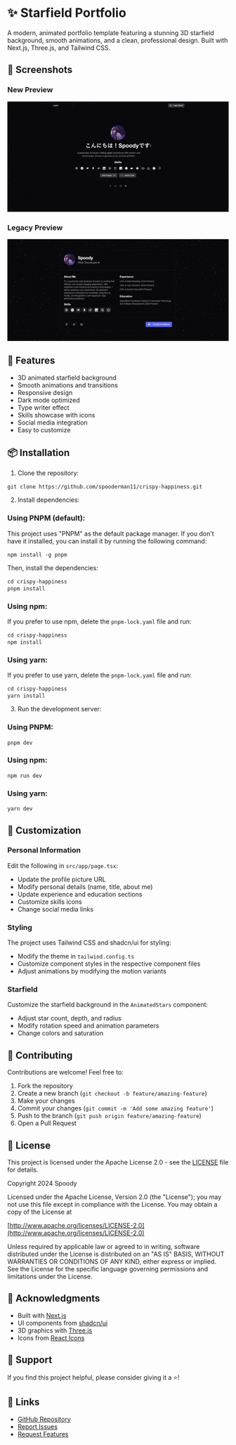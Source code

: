 # ✨ Starfield Portfolio

A modern, animated portfolio template featuring a stunning 3D starfield background, smooth animations, and a clean, professional design. Built with Next.js, Three.js, and Tailwind CSS.

## 📸 Screenshots

### New Preview

![New Preview](new.png)

### Legacy Preview

![Legacy Preview](preview.png)

## 🚀 Features

- 3D animated starfield background
- Smooth animations and transitions
- Responsive design
- Dark mode optimized
- Type writer effect
- Skills showcase with icons
- Social media integration
- Easy to customize

## 📦 Installation

1. Clone the repository:

```shell
git clone https://github.com/spooderman11/crispy-happiness.git
```

2. Install dependencies:

### Using PNPM (default):

This project uses "PNPM" as the default package manager. If you don't have it installed, you can install it by running the following command:

```shell
npm install -g pnpm
```

Then, install the dependencies:

```shell
cd crispy-happiness
pnpm install
```

### Using npm:

If you prefer to use npm, delete the `pnpm-lock.yaml` file and run:

```shell
cd crispy-happiness
npm install
```

### Using yarn:

If you prefer to use yarn, delete the `pnpm-lock.yaml` file and run:

```shell
cd crispy-happiness
yarn install
```

3. Run the development server:

### Using PNPM:

```shell
pnpm dev
```

### Using npm:

```shell
npm run dev
```

### Using yarn:

```shell
yarn dev
```

## 🎨 Customization

### Personal Information

Edit the following in `src/app/page.tsx`:

- Update the profile picture URL
- Modify personal details (name, title, about me)
- Update experience and education sections
- Customize skills icons
- Change social media links

### Styling

The project uses Tailwind CSS and shadcn/ui for styling:

- Modify the theme in `tailwind.config.ts`
- Customize component styles in the respective component files
- Adjust animations by modifying the motion variants

### Starfield

Customize the starfield background in the `AnimatedStars` component:

- Adjust star count, depth, and radius
- Modify rotation speed and animation parameters
- Change colors and saturation

## 🤝 Contributing

Contributions are welcome! Feel free to:

1. Fork the repository
2. Create a new branch (`git checkout -b feature/amazing-feature`)
3. Make your changes
4. Commit your changes (`git commit -m 'Add some amazing feature'`)
5. Push to the branch (`git push origin feature/amazing-feature`)
6. Open a Pull Request

## 📄 License

This project is licensed under the Apache License 2.0 - see the [LICENSE](LICENSE) file for details.

Copyright 2024 Spoody

Licensed under the Apache License, Version 2.0 (the "License");
you may not use this file except in compliance with the License.
You may obtain a copy of the License at

[http://www.apache.org/licenses/LICENSE-2.0](http://www.apache.org/licenses/LICENSE-2.0)

Unless required by applicable law or agreed to in writing, software
distributed under the License is distributed on an "AS IS" BASIS,
WITHOUT WARRANTIES OR CONDITIONS OF ANY KIND, either express or implied.
See the License for the specific language governing permissions and
limitations under the License.

## 🙏 Acknowledgments

- Built with [Next.js](https://nextjs.org/)
- UI components from [shadcn/ui](https://ui.shadcn.com/)
- 3D graphics with [Three.js](https://threejs.org/)
- Icons from [React Icons](https://react-icons.github.io/react-icons/)

## 💖 Support

If you find this project helpful, please consider giving it a ⭐️!

## 🔗 Links

- [GitHub Repository](https://github.com/spooderman11/crispy-happiness)
- [Report Issues](https://github.com/spooderman11/crispy-happiness/issues)
- [Request Features](https://github.com/spooderman11/crispy-happiness/issues)
